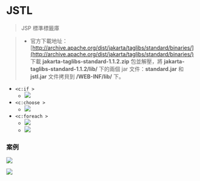 # JSTL
> JSP 標準標籤庫

> - 官方下載地址：[http://archive.apache.org/dist/jakarta/taglibs/standard/binaries/](http://archive.apache.org/dist/jakarta/taglibs/standard/binaries/)
> 下載 **jakarta-taglibs-standard-1.1.2.zip** 包並解壓，將 **jakarta-taglibs-standard-1.1.2/lib/** 下的兩個 jar 文件：**standard.jar** 和 **jstl.jar** 文件拷貝到 **/WEB-INF/lib/** 下。

- `<c:if >`
	- ![](https://i.imgur.com/3KtZSrc.png)
- `<c:choose >`
	- ![](https://i.imgur.com/wA7HDTf.png)
- `<c:foreach >`
	- ![](https://i.imgur.com/e0cKBLL.png)
	- ![](https://i.imgur.com/L8oYeSw.png)


### 案例

![](https://i.imgur.com/yO4xvrw.png)


![](https://i.imgur.com/la7yYNY.png)

